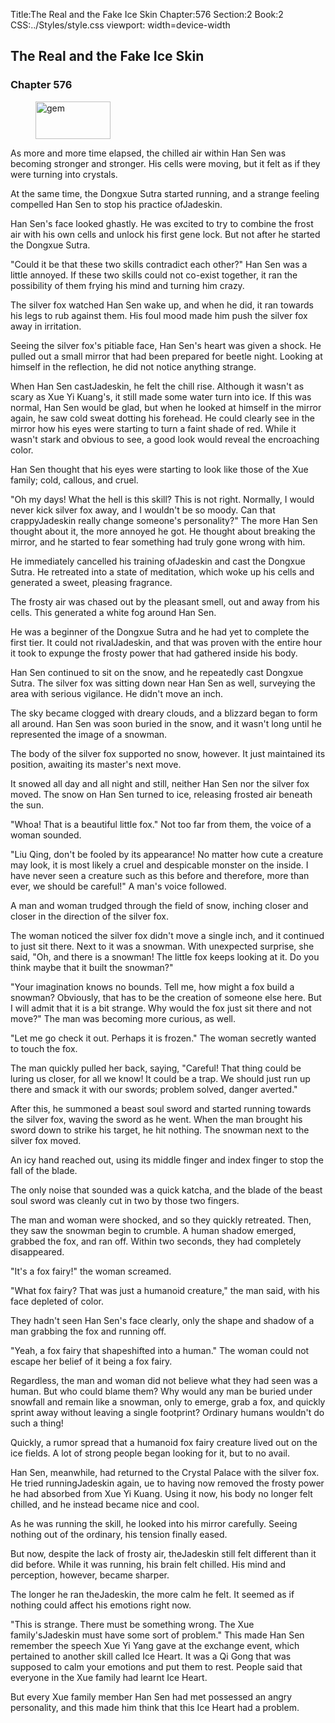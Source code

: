 Title:The Real and the Fake Ice Skin 
Chapter:576 
Section:2 
Book:2 
CSS:../Styles/style.css 
viewport: width=device-width
  
## The Real and the Fake Ice Skin
### Chapter 576 
<figure>
	<img src="../Images/gem.gif" alt="gem" id="gem" width="120" height="60" />
</figure>
  

  
  As more and more time elapsed, the chilled air within Han Sen was becoming stronger and stronger. His cells were moving, but it felt as if they were turning into crystals.

At the same time, the Dongxue Sutra started running, and a strange feeling compelled Han Sen to stop his practice ofJadeskin.

Han Sen's face looked ghastly. He was excited to try to combine the frost air with his own cells and unlock his first gene lock. But not after he started the Dongxue Sutra.

"Could it be that these two skills contradict each other?" Han Sen was a little annoyed. If these two skills could not co-exist together, it ran the possibility of them frying his mind and turning him crazy.

The silver fox watched Han Sen wake up, and when he did, it ran towards his legs to rub against them. His foul mood made him push the silver fox away in irritation.

Seeing the silver fox's pitiable face, Han Sen's heart was given a shock. He pulled out a small mirror that had been prepared for beetle night. Looking at himself in the reflection, he did not notice anything strange.

When Han Sen castJadeskin, he felt the chill rise. Although it wasn't as scary as Xue Yi Kuang's, it still made some water turn into ice. If this was normal, Han Sen would be glad, but when he looked at himself in the mirror again, he saw cold sweat dotting his forehead. He could clearly see in the mirror how his eyes were starting to turn a faint shade of red. While it wasn't stark and obvious to see, a good look would reveal the encroaching color.

Han Sen thought that his eyes were starting to look like those of the Xue family; cold, callous, and cruel.

"Oh my days! What the hell is this skill? This is not right. Normally, I would never kick silver fox away, and I wouldn't be so moody. Can that crappyJadeskin really change someone's personality?" The more Han Sen thought about it, the more annoyed he got. He thought about breaking the mirror, and he started to fear something had truly gone wrong with him.

He immediately cancelled his training ofJadeskin and cast the Dongxue Sutra. He retreated into a state of meditation, which woke up his cells and generated a sweet, pleasing fragrance.

The frosty air was chased out by the pleasant smell, out and away from his cells. This generated a white fog around Han Sen.

He was a beginner of the Dongxue Sutra and he had yet to complete the first tier. It could not rivalJadeskin, and that was proven with the entire hour it took to expunge the frosty power that had gathered inside his body.

Han Sen continued to sit on the snow, and he repeatedly cast Dongxue Sutra. The silver fox was sitting down near Han Sen as well, surveying the area with serious vigilance. He didn't move an inch.

The sky became clogged with dreary clouds, and a blizzard began to form all around. Han Sen was soon buried in the snow, and it wasn't long until he represented the image of a snowman.

The body of the silver fox supported no snow, however. It just maintained its position, awaiting its master's next move.

It snowed all day and all night and still, neither Han Sen nor the silver fox moved. The snow on Han Sen turned to ice, releasing frosted air beneath the sun.

"Whoa! That is a beautiful little fox." Not too far from them, the voice of a woman sounded.

"Liu Qing, don't be fooled by its appearance! No matter how cute a creature may look, it is most likely a cruel and despicable monster on the inside. I have never seen a creature such as this before and therefore, more than ever, we should be careful!" A man's voice followed.

A man and woman trudged through the field of snow, inching closer and closer in the direction of the silver fox.

The woman noticed the silver fox didn't move a single inch, and it continued to just sit there. Next to it was a snowman. With unexpected surprise, she said, "Oh, and there is a snowman! The little fox keeps looking at it. Do you think maybe that it built the snowman?"

"Your imagination knows no bounds. Tell me, how might a fox build a snowman? Obviously, that has to be the creation of someone else here. But I will admit that it is a bit strange. Why would the fox just sit there and not move?" The man was becoming more curious, as well.

"Let me go check it out. Perhaps it is frozen." The woman secretly wanted to touch the fox.

The man quickly pulled her back, saying, "Careful! That thing could be luring us closer, for all we know! It could be a trap. We should just run up there and smack it with our swords; problem solved, danger averted."

After this, he summoned a beast soul sword and started running towards the silver fox, waving the sword as he went. When the man brought his sword down to strike his target, he hit nothing. The snowman next to the silver fox moved.

An icy hand reached out, using its middle finger and index finger to stop the fall of the blade.

The only noise that sounded was a quick katcha, and the blade of the beast soul sword was cleanly cut in two by those two fingers.

The man and woman were shocked, and so they quickly retreated. Then, they saw the snowman begin to crumble. A human shadow emerged, grabbed the fox, and ran off. Within two seconds, they had completely disappeared.

"It's a fox fairy!" the woman screamed.

"What fox fairy? That was just a humanoid creature," the man said, with his face depleted of color.

They hadn't seen Han Sen's face clearly, only the shape and shadow of a man grabbing the fox and running off.

"Yeah, a fox fairy that shapeshifted into a human." The woman could not escape her belief of it being a fox fairy.

Regardless, the man and woman did not believe what they had seen was a human. But who could blame them? Why would any man be buried under snowfall and remain like a snowman, only to emerge, grab a fox, and quickly sprint away without leaving a single footprint? Ordinary humans wouldn't do such a thing!

Quickly, a rumor spread that a humanoid fox fairy creature lived out on the ice fields. A lot of strong people began looking for it, but to no avail.

Han Sen, meanwhile, had returned to the Crystal Palace with the silver fox. He tried runningJadeskin again, ue to having now removed the frosty power he had absorbed from Xue Yi Kuang. Using it now, his body no longer felt chilled, and he instead became nice and cool.

As he was running the skill, he looked into his mirror carefully. Seeing nothing out of the ordinary, his tension finally eased.

But now, despite the lack of frosty air, theJadeskin still felt different than it did before. While it was running, his brain felt chilled. His mind and perception, however, became sharper.

The longer he ran theJadeskin, the more calm he felt. It seemed as if nothing could affect his emotions right now.

"This is strange. There must be something wrong. The Xue family'sJadeskin must have some sort of problem." This made Han Sen remember the speech Xue Yi Yang gave at the exchange event, which pertained to another skill called Ice Heart. It was a Qi Gong that was supposed to calm your emotions and put them to rest. People said that everyone in the Xue family had learnt Ice Heart.

But every Xue family member Han Sen had met possessed an angry personality, and this made him think that this Ice Heart had a problem.
